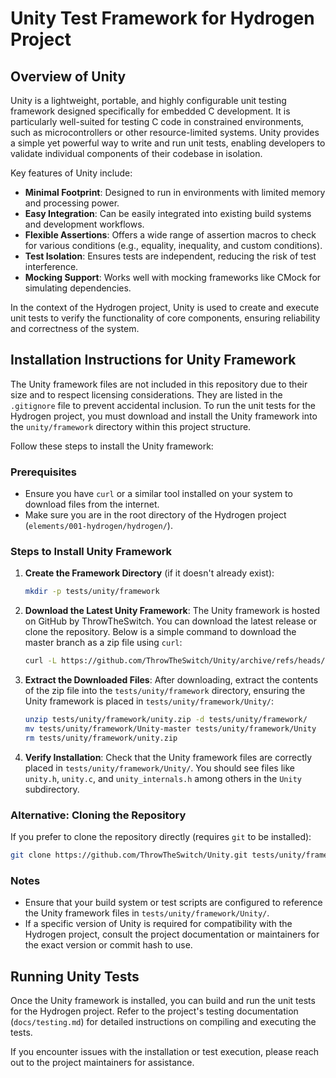 # Unity Test Framework for Hydrogen Project

## Overview of Unity

Unity is a lightweight, portable, and highly configurable unit testing framework designed specifically for embedded C development. It is particularly well-suited for testing C code in constrained environments, such as microcontrollers or other resource-limited systems. Unity provides a simple yet powerful way to write and run unit tests, enabling developers to validate individual components of their codebase in isolation.

Key features of Unity include:

- **Minimal Footprint**: Designed to run in environments with limited memory and processing power.
- **Easy Integration**: Can be easily integrated into existing build systems and development workflows.
- **Flexible Assertions**: Offers a wide range of assertion macros to check for various conditions (e.g., equality, inequality, and custom conditions).
- **Test Isolation**: Ensures tests are independent, reducing the risk of test interference.
- **Mocking Support**: Works well with mocking frameworks like CMock for simulating dependencies.

In the context of the Hydrogen project, Unity is used to create and execute unit tests to verify the functionality of core components, ensuring reliability and correctness of the system.

## Installation Instructions for Unity Framework

The Unity framework files are not included in this repository due to their size and to respect licensing considerations. They are listed in the `.gitignore` file to prevent accidental inclusion. To run the unit tests for the Hydrogen project, you must download and install the Unity framework into the `unity/framework` directory within this project structure.

Follow these steps to install the Unity framework:

### Prerequisites

- Ensure you have `curl` or a similar tool installed on your system to download files from the internet.
- Make sure you are in the root directory of the Hydrogen project (`elements/001-hydrogen/hydrogen/`).

### Steps to Install Unity Framework

1. **Create the Framework Directory** (if it doesn't already exist):

   ```bash
   mkdir -p tests/unity/framework
   ```

2. **Download the Latest Unity Framework**:
   The Unity framework is hosted on GitHub by ThrowTheSwitch. You can download the latest release or clone the repository. Below is a simple command to download the master branch as a zip file using `curl`:

   ```bash
   curl -L https://github.com/ThrowTheSwitch/Unity/archive/refs/heads/master.zip -o tests/unity/framework/unity.zip
   ```

3. **Extract the Downloaded Files**:
   After downloading, extract the contents of the zip file into the `tests/unity/framework` directory, ensuring the Unity framework is placed in `tests/unity/framework/Unity/`:

   ```bash
   unzip tests/unity/framework/unity.zip -d tests/unity/framework/
   mv tests/unity/framework/Unity-master tests/unity/framework/Unity
   rm tests/unity/framework/unity.zip
   ```

4. **Verify Installation**:
   Check that the Unity framework files are correctly placed in `tests/unity/framework/Unity/`. You should see files like `unity.h`, `unity.c`, and `unity_internals.h` among others in the `Unity` subdirectory.

### Alternative: Cloning the Repository

If you prefer to clone the repository directly (requires `git` to be installed):

```bash
git clone https://github.com/ThrowTheSwitch/Unity.git tests/unity/framework/Unity
```

### Notes

- Ensure that your build system or test scripts are configured to reference the Unity framework files in `tests/unity/framework/Unity/`.
- If a specific version of Unity is required for compatibility with the Hydrogen project, consult the project documentation or maintainers for the exact version or commit hash to use.

## Running Unity Tests

Once the Unity framework is installed, you can build and run the unit tests for the Hydrogen project. Refer to the project's testing documentation (`docs/testing.md`) for detailed instructions on compiling and executing the tests.

If you encounter issues with the installation or test execution, please reach out to the project maintainers for assistance.
